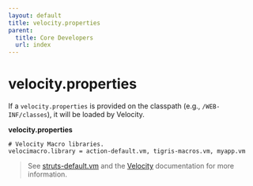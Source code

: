 ```yaml
---
layout: default
title: velocity.properties
parent:
  title: Core Developers
  url: index
---
```


# velocity.properties

If a `velocity.properties` is provided on the classpath (e.g., `/WEB-INF/classes`), it will be loaded by Velocity.

**velocity.properties**

```
# Velocity Macro libraries.
velocimacro.library = action-default.vm, tigris-macros.vm, myapp.vm
```

> See [struts-default.vm](struts-default-vm) and the [Velocity](velocity) documentation for more information.

